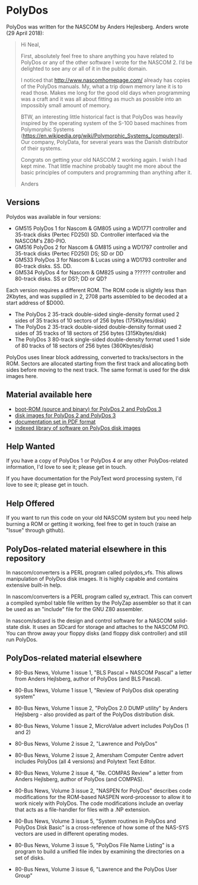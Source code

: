 # PolyDos

PolyDos was written for the NASCOM by Anders Hejlesberg. Anders wrote (29 April 2018):

> Hi Neal,
>
> First, absolutely feel free to share anything you have related to PolyDos or any of the other software I wrote for the NASCOM 2. I’d be delighted to see any or all of it in the public domain.
>
> I noticed that http://www.nascomhomepage.com/ already has copies of the PolyDos manuals. My, what a trip down memory lane it is to read those. Makes me long for the good old days when programming was a craft and it was all about fitting as much as possible into an impossibly small amount of memory.
>
>BTW, an interesting little historical fact is that PolyDos was heavily inspired by the operating system of the S-100 based machines from Polymorphic Systems (https://en.wikipedia.org/wiki/Polymorphic_Systems_(computers)). Our company, PolyData, for several years was the Danish distributor of their systems.
>
>Congrats on getting your old NASCOM 2 working again. I wish I had kept mine. That little machine probably taught me more about the basic principles of computers and programming than anything after it.
>
>Anders

## Versions

Polydos was available in four versions:

* GM515 PolyDos 1 for Nascom & GM805 using a WD1771 controller and 35-track disks (Pertec FD250) SD. Controller interfaced via the NASCOM's Z80-PIO.
* GM516 PolyDos 2 for Nascom & GM815 using a WD1797 controller and 35-track disks (Pertec FD250) DS; SD or DD
* GM533 PolyDos 3 for Nascom & Lucas using a WD1793 controller and 80-track disks. SS. DD.
* GM534 PolyDos 4 for Nascom & GM825 using a ?????? controller and 80-track disks. SS or DS?; DD or QD?

Each version requires a different ROM. The ROM code is slightly less than
2Kbytes, and was supplied in 2, 2708 parts assembled to be decoded at a start
address of $D000.

* The PolyDos 2 35-track double-sided single-density format used 2 sides of 35 tracks of 10 sectors of 256 bytes (175Kbytes/disk)
* The PolyDos 2 35-track double-sided double-density format used 2 sides of 35 tracks of 18 sectors of 256 bytes (315Kbytes/disk)
* The PolyDos 3 80-track single-sided double-density format used 1 side  of 80 tracks of 18 sectors of 256 bytes (360Kbytes/disk)

PolyDos uses linear block addressing, converted to tracks/sectors in the
ROM. Sectors are allocated starting from the first track and allocating both
sides before moving to the next track. The same format is used for the disk
images here.

## Material available here

* [boot-ROM (source and binary) for PolyDos 2 and PolyDos 3](rom/README.md)
* [disk images for PolyDos 2 and PolyDos 3](disk/README.md)
* [documentation set in PDF format](doc/README.md)
* [indexed library of software on PolyDos disk images](lib/README.md)

## Help Wanted

If you have a copy of PolyDos 1 or PolyDos 4 or any other PolyDos-related
information, I'd love to see it; please get in touch.

If you have documentation for the PolyText word processing system, I'd love to
see it; please get in touch.

## Help Offered

If you want to run this code on your old NASCOM system but you need help burning
a ROM or getting it working, feel free to get in touch (raise an "Issue" through
github).


## PolyDos-related material elsewhere in this repository


In nascom/converters is a PERL program called polydos_vfs. This allows
manipulation of PolyDos disk images. It is highly capable and contains extensive
built-in help.

In nascom/converters is a PERL program called sy_extract. This can convert a
compiled symbol table file written by the PolyZap assembler so that it can be
used as an "include" file for the GNU Z80 assembler.

In nascom/sdcard is the design and control software for a NASCOM solid-state
disk. It uses an SDcard for storage and attaches to the NASCOM PIO. You can
throw away your floppy disks (and floppy disk controller) and still run PolyDos.



## PolyDos-related material elsewhere

* 80-Bus News, Volume 1 issue 1, "BLS Pascal = NASCOM Pascal" a letter from Anders Hejlsberg, author of PolyDos (and BLS Pascal).

* 80-Bus News, Volume 1 issue 1, "Review of PolyDos disk operating system"

* 80-Bus News, Volume 1 issue 2, "PolyDos 2.0 DUMP utility" by Anders Hejlsberg - also provided as part of the PolyDos distribution disk.

* 80-Bus News, Volume 1 issue 2, MicroValue advert includes PolyDos (1 and 2)

* 80-Bus News, Volume 2 issue 2, "Lawrence and PolyDos"

* 80-Bus News, Volume 2 issue 2, Amersham Computer Centre advert includes PolyDos (all 4 versions) and Polytext Text Editor.

* 80-Bus News, Volume 2 issue 4, "Re. COMPAS Review" a letter from Anders Hejlsberg, author of PolyDos (and COMPAS).

* 80-Bus News, Volume 3 issue 2, "NASPEN for PolyDos" describes code modifications for the ROM-based NASPEN word-processor to allow it to work nicely with PolyDos. The code modifications include an overlay that acts as a file-handler for files with a .NP extension.

* 80-Bus News, Volume 3 issue 5, "System routines in PolyDos and PolyDos Disk Basic" is a cross-reference of how some of the NAS-SYS vectors are used in different operating modes.

* 80-Bus News, Volume 3 issue 5, "PolyDos File Name Listing" is a program to build a unified file index by examining the directories on a set of disks.

* 80-Bus News, Volume 3 issue 6, "Lawrence and the PolyDos User Group"
